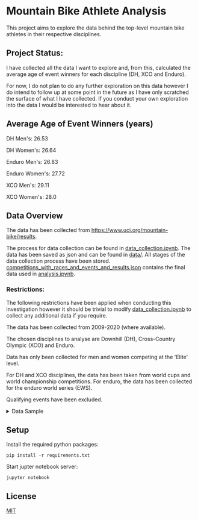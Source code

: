 # Mountain Bike Athlete Analysis
This project aims to explore the data behind the top-level mountain bike athletes in their respective disciplines.

## Project Status: 
I have collected all the data I want to explore and, from this, calculated the average age of event winners for each discipline (DH, XCO and Enduro). 

For now, I do not plan to do any further exploration on this data however I do intend to follow up at some point in the future as I have only scratched the surface of what I have collected. If you conduct your own exploration into the data I would be interested to hear about it.

## Average Age of Event Winners (years)

DH Men's: 26.53

DH Women's: 26.64

Enduro Men's: 26.83

Enduro Women's: 27.72

XCO Men's: 29.11

XCO Women's: 28.0

## Data Overview
The data has been collected from https://www.uci.org/mountain-bike/results. 

The process for data collection can be found in [data_collection.ipynb](notebooks/data_collection.ipynb). The data has been saved as json and can be found in [data/](data/). All stages of the data collection process have been stored. [competitions_with_races_and_events_and_results.json](data/competitions_with_races_and_events_and_results.json) contains the final data used in [analysis.ipynb](notebooks/analysis.ipynb).

### Restrictions:
The following restrictions have been applied when conducting this investigation however it should be trivial to modify [data_collection.ipynb](notebooks/data_collection.ipynb) to collect any additional data if you require.

The data has been collected from 2009-2020 (where available).

The chosen disciplines to analyse are Downhill (DH), Cross-Country Olympic (XCO) and Enduro. 

Data has only been collected for men and women competing at the 'Elite' level. 

For DH and XCO disciplines, the data has been taken from world cups and world championship competitions. For enduro, the data has been collected for the enduro world series (EWS).

Qualifying events have been excluded.

<details>
<summary>Data Sample</summary>

```
{
    // Race Type ID (DH = 19, Enduro = 122, XCO = 92)
    19: {
        // 2009-2020 (where available)
        Year: [
            // Competition
            {
                "CompetitionId": 60947,
                "StartDate": "/Date(1604098800000)/",
                "EndDate": "/Date(1604185200000)/",
                "CompetitionName": "MERCEDES-BENZ UCI MTB WORLD CUP - DHI",
                "CountryName": "PORTUGAL",
                "IsInProgress": false,
                "IsDone": false,
                "CountryIsoCode3": "POR",
                "CountryIsoCode2": "PT",
                "ClassCode": "CDM",
                "FlagCode": "pt",
                "Date": "31 Oct-01 Nov 2020",
                // All races for the competition, event data has only been collected for 
                "races": [
                    // Event data has only been collected for the specified races
                    ...,
                    {
                        "Id": 165330,
                        "RaceCode": "F",
                        "Index": 6,
                        "StartDate": "/Date(1604098800000)/",
                        "EndDate": "/Date(1604098800000)/",
                        "RaceName": "Men Elite - Downhill",
                        "CategoryCode": "Men Elite",
                        "RaceTypeCode": "DHI",
                        "DisciplineCode": "MTB",
                        "StartLocation": "Lousa",
                        "EndLocation": null,
                        "MandatoryDate": "/Date(1604185200000)/",
                        "EventResultPage": [],
                        "Venue": "Lousa",
                        "Date": "31 Oct 2020",
                        "events": {
                            "Men Elite": {
                                "EventCode": "D2EV208411",
                                "EventId": 229840,
                                "RaceId": 0,
                                "IsTeamEvent": false,
                                "CompetitionId": 0,
                                "CompetitionName": null,
                                "WinnerName": "BRUNI Loic",
                                "EventName": "General Classification",
                                "RaceTypeName": null,
                                "StartLocation": null,
                                "EndLocation": null,
                                "MandatoryDate": "/Date(-62135596800000)/",
                                "EndDate": "/Date(-62135596800000)/",
                                "DisplayInfo": "01 Jan 0001",
                                "CompetitorTypeId": 1,
                                "IndividualWinner": "BRUNI Loic",
                                "UnknownIndividualWinner": null,
                                "ForExport": false,
                                "DisciplineId": 0,
                                "Page": 0,
                                "Skip": 0,
                                "PageSize": 0,
                                "Total": 0,
                                "Items": [],
                                "Filter": {
                                    "Filters": []
                                },
                                "Sort": {
                                    "Field": null,
                                    "Dir": null
                                },
                                // Ordered by position
                                "results": [
                                    {
                                        "ResultId": 6235453,
                                        "RankNumber": 1,
                                        "SortOrder": 1,
                                        "TeamType": 3,
                                        "Rank": "1",
                                        "Bib": "4",
                                        "MandatoryDate": "/Date(1604185200000)/",
                                        "BirthDate": "/Date(768780000000)/",
                                        "Age": "26",
                                        "IndividualDisplayName": "BRUNI Loic",
                                        "IndividualFirstName": null,
                                        "IndividualLastName": null,
                                        "UnknownIndividualDisplayName": null,
                                        "UnknownIndividualFirstName": null,
                                        "UnknownIndividualLastName": null,
                                        "DisplayName": "BRUNI Loic",
                                        "DisplayFirstName": null,
                                        "DisplayLastName": null,
                                        "IsoCode2": "FR",
                                        "NationName": "FRA       ",
                                        "IndividualCountryIsoCode2": "FR",
                                        "IndividualCountryName": "FRA       ",
                                        "IndividualCountryNameText": "FRANCE",
                                        "UnknownIndividualCountryIsoCode2": null,
                                        "UnknownIndividualCountryName": null,
                                        "UnknownIndividualCountryNameText": null,
                                        "TeamName": "SPECIALIZED GRAVITY",
                                        "ResultValue": "00:03:54.288",
                                        "PointPcR": 250.0,
                                        "TeamPointPcR": null,
                                        "PcRPrefix": "250",
                                        "PcRSuffix": "",
                                        "Irm": null,
                                        "FlagCode": "fr",
                                        "Gender": "",
                                        "IndividualGender": null,
                                        "UnknownIndividualGender": null,
                                        "Phase": null,
                                        "Heat": null
                                    },
                                    ...
                                ]

                        }

                ]
            },
            ...
        ],
        ...
    },
    ...
}
```
</details>


## Setup
Install the required python packages:
```
pip install -r requirements.txt
```

Start jupter notebook server:

```
jupyter notebook
```

## License
[MIT](LICENSE)